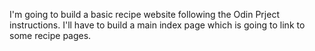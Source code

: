 I'm going to build a basic recipe website following the Odin Prject instructions. I'll have to build a main index page which is going to link to some recipe pages.